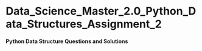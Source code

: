 # Data_Science_Master_2.0_Python_Data_Structures_Assignment_2
#### Python Data Structure Questions and Solutions
